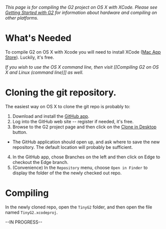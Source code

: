 _This page is for compiling the G2 project on OS X with XCode. Please see [Getting Started with G2](Getting-Started-with-G2) for information about hardware and compiling on other platforms._

# What's Needed

To compile G2 on OS X with Xcode you will need to install XCode ([Mac App Store](https://itunes.apple.com/us/app/xcode/id497799835?mt=12)). Luckily, it's free.

_If you wish to use the OS X command line, then visit [[Compiling G2 on OS X and Linux (command line)]] as well._

# Cloning the git repository.

The easiest way on OS X to clone the git repo is probably to:

1. Download and install the [GitHub app](https://mac.github.com/).
2. Log into the GitHub web site -- register if needed, it's free.
3. Browse to the G2 project page and then click on the <a href="github-mac://openRepo/https://github.com/synthetos/g2" data-url="github-mac://openRepo/https://github.com/synthetos/g2" class="minibutton sidebar-button js-conduit-rewrite-url" title="Save synthetos/g2 to your computer and use it in GitHub Desktop." aria-label="Save synthetos/g2 to your computer and use it in GitHub Desktop."><span class="octicon octicon-device-desktop"></span>Clone in Desktop</a> button.
  * The GitHub application should open up, and ask where to save the new repository. The default location will probably be sufficient.
4. In the GitHub app, chose Branches on the left and then click on Edge to checkout the Edge branch.
5. (Convenience) In the `Repository` menu, choose `Open in Finder` to display the folder of the the newly checked out repo.

# Compiling

In the newly cloned repo, open the `TinyG2` folder, and then open the file named `TinyG2.xcodeproj`.



--IN PROGRESS--